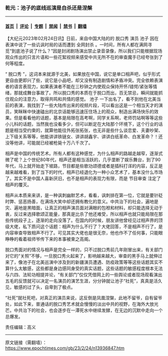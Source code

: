 ### 乾元：池子的底线巡演是自杀还是涅槃

---

#### [首页](../../../..?n13936847) &nbsp;|&nbsp; [评论](../../../../../epoch-comment?n13936847) &nbsp;|&nbsp; [专题](../../../../../epoch-special?n13936847) &nbsp;|&nbsp; [禁闻](../../../../../epoch-news?n13936847) &nbsp;|&nbsp; [禁书](../../../../../books?n13936847) &nbsp;|&nbsp; [翻墙](https://github.com/gfw-breaker/nogfw/blob/master/README.md?n13936847)


<div class="post_content" id="artbody" itemprop="articleBody">
 <!-- article content begin -->
 <p>
  【大纪元2023年02月24日讯】日前，来自中国大陆的的
  <ok href="https://www.epochtimes.com/gb/tag/%E8%84%B1%E5%8F%A3%E7%A7%80.html">
   脱口秀
  </ok>
  演员
  <ok href="https://www.epochtimes.com/gb/tag/%E6%B1%A0%E5%AD%90.html">
   池子
  </ok>
  因在表演中说了一些讥讽时局的话而遭到
  <ok href="https://www.epochtimes.com/gb/tag/%E5%85%A8%E7%BD%91%E5%B0%81%E6%9D%80.html">
   全网封杀
  </ok>
  。一时间，所有人都在满网寻觅“到底池子说了什么？”因是封闭剧场演出禁止录音录像，所以我们只能根据现场观众传出的只言片语和一些花絮视频来感受中共无所不在的审查魔手已经夸张到了何等程度。
 </p>
 <p>
  “
  <ok href="https://www.epochtimes.com/gb/tag/%E8%84%B1%E5%8F%A3%E7%A7%80.html">
   脱口秀
  </ok>
  ”，这词本来就源于北美，如果放在中国，说它是单口相声吧，似乎形式更自由更即兴了些，说它是小品吧，却又没有制造剧情和矛盾冲突。完全依赖表演者的语言表现力，如果表演者不能在三秒钟之内使观众保持开怀/错愕/紧张等情绪，那就成舞台事故了。所以脱口秀的本质在于脱口而出，百无禁忌，瞬间就能抓住观众的注意力，取得共鸣和共情的感觉。
  <ok href="https://www.epochtimes.com/gb/tag/%E6%B1%A0%E5%AD%90.html">
   池子
  </ok>
  一下出名了，看不到他在北美当前的表演，我找到了一些大陆传出来的视频片段，可以看出这是一个相当天才的演员，笑眯眯中快速磕出的北京话能够迅速压住场上的观众，制造出满场快乐的效果。但是看看他的话题，基本是局限在高考啊，同学关系啊，老师罚站啊等等这些小儿科的话题，当然我也没看多少，但可以断定在大陆那个环境下，这个行业的话题是相当受约束的，就算他能往外拓张拓张，也无非是些什么谈恋爱、夫妻吵架、上下级关系等等，他能讲讲铁链女、讲讲胡鑫宇、讲讲白纸革命、白发革命？！还没等他讲，可能就已经被枪毙十万八千次了。
 </p>
 <p>
  相声是中国的传统艺术。所有人都有这种感觉，为什么相声的路越走越窄，逐渐式微了呢？上个世纪80年代，相声还是相当活跃的，几乎垄断了娱乐舞台，到了90年代，马上就开始走下坡路，节目都是些歌功颂德或者是插科打诨的内容，反正是越来越难看，到了当下的时代，相声已经退化为一种小众艺术了，基本没什么市场了。其实不是中国人喜新厌旧，也不是相声的表现力有限，而是
  <ok href="https://www.epochtimes.com/gb/tag/%E8%8A%82%E7%9B%AE%E5%AE%A1%E6%9F%A5.html">
   节目审查
  </ok>
  注定了相声的覆灭。
 </p>
 <p>
  相声从本质来来讲，是一种讽刺幽默艺术，看看，讽刺排在第一位，它就是要针砭时弊、惩恶扬善，在满场大笑中却还拥有教化的意义。中共治下的社会，遍地是灾、遍地是黑暗面，让真正的相声演员面对满眼的包袱和材料，却只能选择无动于衷，反过来选择歌颂正能量，那真是比杀了他还难受，所以相声也就只能局限在那些传统段子上，逐渐的走向没落了。在国内的时候，朋友讲他曾经见过相声界的顶级大佬，私下质问这个话题：相声为什么不行了？大佬回答，不是相声不行了，是内容审查导致相声不行了。可见其实大佬也是很无奈，他也作不了任何事，只能眼睁睁的看着祖师爷传下来的本事被束之高阁。
 </p>
 <p>
  脱口秀面对的情况与相声是完全一样的，只不过脱口秀前几年刚冒出来，有关部门对它的“关照”不够，一旦脱口秀火起来了，影响越来越大，审查的黑手马上就伸过来了，像池子在北美巡演中涉及到的新疆演员遭遇、防疫政策等等这些话题其实不算什么太敏感，这些都是身边感同身受的真实话题，这些话题的敏感程度根本无法与六四、法轮功相提并论，“有关部门”仅仅凭借网上的一些舆论或者现场观看演出五毛的反馈就可以决定一名演员的演艺生涯，分分钟就让池子“社死”，真真是活久见，敏感的过了头，自卑到了极点。
 </p>
 <p>
  “社死”就社死吧，对真正的演员来说，这反倒是凤凰涅槃，此地不留爷，自有留爷处，如此下来，普通话的脱口秀艺术就会慢慢的淡出中共的视野，在海外大放光芒。中共治下的社会，也会逐步在一潭死水中继续发酵，在无边的沉默中走向一个总爆发。
 </p>
 <p>
  责任编辑：高义
 </p>
 <!-- article content end -->
 <div id="below_article_ad">
 </div>
</div>


---

原文链接（需翻墙）：https://www.epochtimes.com/gb/23/2/24/n13936847.htm